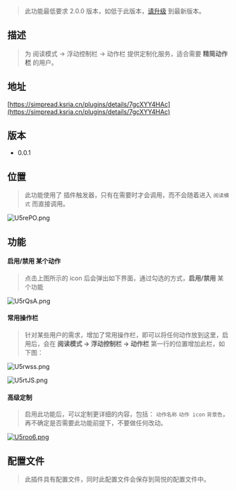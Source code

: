 > 此功能最低要求 2.0.0 版本，如低于此版本，[请升级](http://ksria.com/simpread/) 到最新版本。

描述
---

> 为 阅读模式 → 浮动控制栏 → 动作栏 提供定制化服务，适合需要 **精简动作栏** 的用户。

地址
---

[https://simpread.ksria.cn/plugins/details/7gcXYY4HAc](https://simpread.ksria.cn/plugins/details/7gcXYY4HAc)

版本
---

- 0.0.1

位置
---

> 此功能使用了 插件触发器，只有在需要时才会调用，而不会随着进入 `阅读模式` 而直接调用。

![U5rePO.png](https://s1.ax1x.com/2020/07/21/U5rePO.png)

功能
---

#### 启用/禁用 某个动作

> 点击上图所示的 icon 后会弹出如下界面，通过勾选的方式，**启用/禁用** 某个功能

![U5rQsA.png](https://s1.ax1x.com/2020/07/21/U5rQsA.png)

#### 常用操作栏

> 针对某些用户的需求，增加了常用操作栏，即可以将任何动作放到这里，启用后，会在 **阅读模式 → 浮动控制栏 → 动作栏** 第一行的位置增加此栏，如下图：

![U5rwss.png](https://s1.ax1x.com/2020/07/21/U5rwss.png)

![U5rtJS.png](https://s1.ax1x.com/2020/07/21/U5rtJS.png)

#### 高级定制

> 启用此功能后，可以定制更详细的内容，包括： `动作名称` `动作 icon` `背景色`，再不确定是否需要此功能前提下，不要做任何改动。

[![U5roo6.png](https://s1.ax1x.com/2020/07/21/U5roo6.png)](https://imgchr.com/i/U5roo6)

配置文件
---

> 此插件具有配置文件，同时此配置文件会保存到简悦的配置文件中。